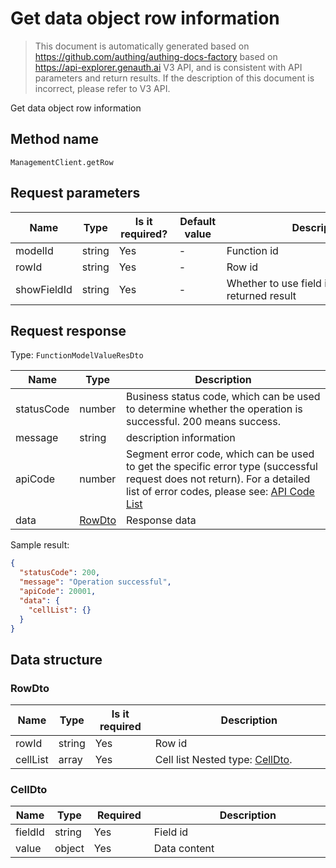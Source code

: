 # Get data object row information

<!--
Warning ⚠️:
Do not modify this document directly,
https://github.com/Authing/authing-docs-factory
Use this project to generate
-->

<LastUpdated />

> This document is automatically generated based on https://github.com/authing/authing-docs-factory based on https://api-explorer.genauth.ai V3 API, and is consistent with API parameters and return results. If the description of this document is incorrect, please refer to V3 API.

Get data object row information

## Method name

`ManagementClient.getRow`

## Request parameters

| Name        | Type   | <div style="width:80px">Is it required?</div> | <div style="width:60px">Default value</div> | <div style="width:300px">Description</div>            | <div style="width:200px">Sample value</div> |
| ----------- | ------ | --------------------------------------------- | ------------------------------------------- | ----------------------------------------------------- | ------------------------------------------- |
| modelId     | string | Yes                                           | -                                           | Function id                                           |                                             |
| rowId       | string | Yes                                           | -                                           | Row id                                                |                                             |
| showFieldId | string | Yes                                           | -                                           | Whether to use field id as key in the returned result |                                             |

## Request response

Type: `FunctionModelValueResDto`

| Name       | Type                         | Description                                                                                                                                                                                                                                                                                                                                       |
| ---------- | ---------------------------- | ------------------------------------------------------------------------------------------------------------------------------------------------------------------------------------------------------------------------------------------------------------------------------------------------------------------------------------------------- |
| statusCode | number                       | Business status code, which can be used to determine whether the operation is successful. 200 means success.                                                                                                                                                                                                                                      |
| message    | string                       | description information                                                                                                                                                                                                                                                                                                                           |
| apiCode    | number                       | Segment error code, which can be used to get the specific error type (successful request does not return). For a detailed list of error codes, please see: [API Code List](https://api-explorer.genauth.ai/?tag=group/%E5%BC%80%E5%8F%91%E5%87%86%E5%A4%87#tag/%E5%BC%80%E5%8F%91%E5%87%86%E5%A4%87/%E9%94%99%E8%AF%AF%E5%A4%84%E7%90%86/apiCode) |
| data       | <a href="#RowDto">RowDto</a> | Response data                                                                                                                                                                                                                                                                                                                                     |

Sample result:

```json
{
  "statusCode": 200,
  "message": "Operation successful",
  "apiCode": 20001,
  "data": {
    "cellList": {}
  }
}
```

## Data structure

### <a id="RowDto"></a> RowDto

| Name     | Type   | <div style="width:80px">Is it required</div> | <div style="width:300px">Description</div>             | <div style="width:200px">Sample value</div> |
| -------- | ------ | -------------------------------------------- | ------------------------------------------------------ | ------------------------------------------- |
| rowId    | string | Yes                                          | Row id                                                 |                                             |
| cellList | array  | Yes                                          | Cell list Nested type: <a href="#CellDto">CellDto</a>. |                                             |

### <a id="CellDto"></a> CellDto

| Name    | Type   | <div style="width:80px">Required</div> | <div style="width:300px">Description</div> | <div style="width:200px">Sample value</div> |
| ------- | ------ | -------------------------------------- | ------------------------------------------ | ------------------------------------------- |
| fieldId | string | Yes                                    | Field id                                   |                                             |
| value   | object | Yes                                    | Data content                               |                                             |
